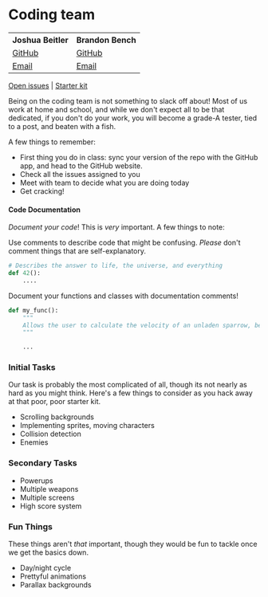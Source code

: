 # Coding team

<table>
<tr>
  <th>Joshua Beitler</th>
  <th>Brandon Bench</th>
</tr>
<tr>
  <td><a href="https://github.com/joshbeitler">GitHub</a></td>
  <td><a href="https://github.com/benchlord">GitHub</a></td>
</tr>
<tr>
  <td><a href="mailto://joshbeitler@gmail.com">Email</a></td>
  <td><a href="mailto://benchlord@gmail.com">Email</a></td>
</tr>
</table>

[Open issues](https://github.com/alveyworld-dev/game/issues?state=open) | [Starter kit](https://github.com/alveyworld-dev/starterkit)

Being on the coding team is not something to slack off about! Most of us work at home and school, and while we don't expect all to be that dedicated, if you don't do your work, you will become a grade-A tester, tied to a post, and beaten with a fish.

A few things to remember:
* First thing you do in class: sync your version of the repo with the GitHub app, and head to the GitHub website.
* Check all the issues assigned to you
* Meet with team to decide what you are doing today
* Get cracking!

#### Code Documentation
_Document your code_!  This is _very_ important.  A few things to note:

 Use comments to describe code that might be confusing.  _Please_ don't comment things that are self-explanatory.
```python
# Describes the answer to life, the universe, and everything
def 42():
    ....
```
 Document your functions and classes with documentation comments!
```python
def my_func():
    """
    Allows the user to calculate the velocity of an unladen sparrow, be it European or African.
    """

    ...
```

### Initial Tasks
Our task is probably the most complicated of all, though its not nearly as hard as you might think.  Here's a few things to consider as you hack away at that poor, poor starter kit.
* Scrolling backgrounds
* Implementing sprites, moving characters
* Collision detection
* Enemies

### Secondary Tasks
* Powerups
* Multiple weapons
* Multiple screens
* High score system

### Fun Things
These things aren't _that_ important, though they would be fun to tackle once we get the basics down.
* Day/night cycle
* Prettyful animations
* Parallax backgrounds
